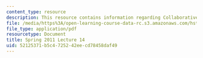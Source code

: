 ```yaml
---
content_type: resource
description: This resource contains information regarding Collaborative Change & Wrap-Up.
file: /media/https%3A/open-learning-course-data-rc.s3.amazonaws.com/hst-s14-health-information-systems-to-improve-quality-of-care-in-resource-poor-settings-spring-2012/52125371b5c4725242eecd78458daf49_MITHST_S14S12_lec19_1114.pdf
file_type: application/pdf
resourcetype: Document
title: Spring 2011 Lecture 14
uid: 52125371-b5c4-7252-42ee-cd78458daf49
---
```

